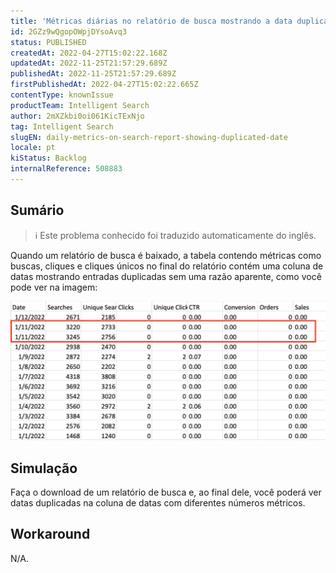 ```yaml
---
title: 'Métricas diárias no relatório de busca mostrando a data duplicada'
id: 2GZz9wQgopOWpjDYsoAvq3
status: PUBLISHED
createdAt: 2022-04-27T15:02:22.168Z
updatedAt: 2022-11-25T21:57:29.689Z
publishedAt: 2022-11-25T21:57:29.689Z
firstPublishedAt: 2022-04-27T15:02:22.665Z
contentType: knownIssue
productTeam: Intelligent Search
author: 2mXZkbi0oi061KicTExNjo
tag: Intelligent Search
slugEN: daily-metrics-on-search-report-showing-duplicated-date
locale: pt
kiStatus: Backlog
internalReference: 508883
---
```


## Sumário

>ℹ️ Este problema conhecido foi traduzido automaticamente do inglês.


Quando um relatório de busca é baixado, a tabela contendo métricas como buscas, cliques e cliques únicos no final do relatório contém uma coluna de datas mostrando entradas duplicadas sem uma razão aparente, como você pode ver na imagem:

 ![](https://raw.githubusercontent.com/vtexdocs/help-center-content/refs/heads/main/docs/pt/known-issues/Intelligent%20Search/metricas-diarias-no-relatorio-de-busca-mostrando-a-data-duplicada_1.png)



## Simulação


Faça o download de um relatório de busca e, ao final dele, você poderá ver datas duplicadas na coluna de datas com diferentes números métricos.



## Workaround


N/A.

